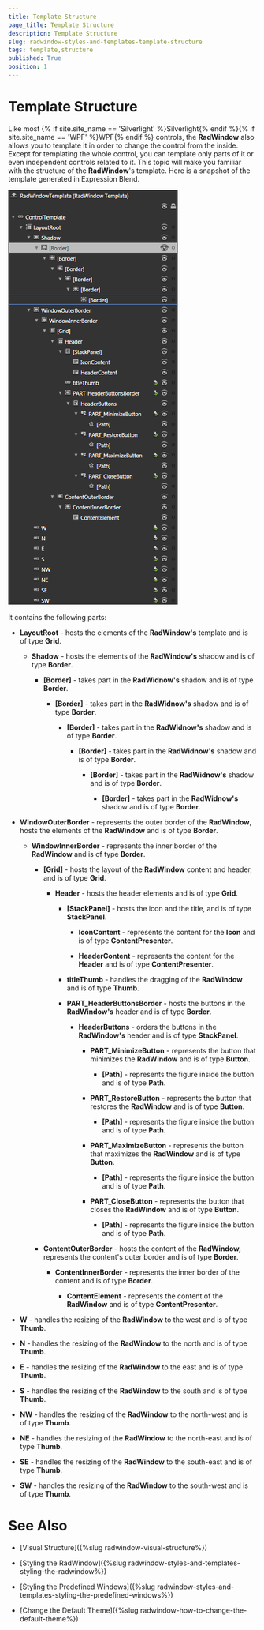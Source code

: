 ```yaml
---
title: Template Structure
page_title: Template Structure
description: Template Structure
slug: radwindow-styles-and-templates-template-structure
tags: template,structure
published: True
position: 1
---
```


# Template Structure

Like most {% if site.site_name == 'Silverlight' %}Silverlight{% endif %}{% if site.site_name == 'WPF' %}WPF{% endif %} controls, the __RadWindow__ also allows you to template it in order to change the control from the inside. Except for templating the whole control, you can template only parts of it or even independent controls related to it. This topic will make you familiar with the structure of the __RadWindow__'s template. Here is a snapshot of the template generated in Expression Blend.

![](images/RadWindow_Styles_and_Templates_Template_Structure_01.png)

It contains the following parts:

* __LayoutRoot__ - hosts the elements of the __RadWindow's__ template and is of type __Grid__.

	* __Shadow__ - hosts the elements of the __RadWindow's__ shadow and is of type __Border__.

		* __[Border]__ - takes part in the __RadWidnow's__ shadow and is of type __Border__.

			* __[Border]__ - takes part in the __RadWidnow's__ shadow and is of type __Border__.

				* __[Border]__ - takes part in the __RadWidnow's__ shadow and is of type __Border__.

					* __[Border]__ - takes part in the __RadWidnow's__ shadow and is of type __Border__.

						* __[Border]__ - takes part in the __RadWidnow's__ shadow and is of type __Border__.

							* __[Border]__ - takes part in the __RadWidnow's__ shadow and is of type __Border__.

* __WindowOuterBorder__ - represents the outer border of the __RadWindow__, hosts the elements of the __RadWindow__ and is of type __Border__.

	* __WindowInnerBorder__ - represents the inner border of the __RadWindow__ and is of type __Border__.

		* __[Grid]__ - hosts the layout of the __RadWindow__ content and header, and is of type __Grid__.

			* __Header__ - hosts the header elements and is of type __Grid__.

				* __[StackPanel]__ - hosts the icon and the title, and is of type __StackPanel__.

					* __IconContent__ - represents the content for the __Icon__ and is of type __ContentPresenter__.

					* __HeaderContent__ - represents the content for the __Header__ and is of type __ContentPresenter__.

				* __titleThumb__ - handles the dragging of the __RadWindow__ and is of type __Thumb__.

				* __PART_HeaderButtonsBorder__ - hosts the buttons in the __RadWindow's__ header and is of type __Border__.

					* __HeaderButtons__ - orders the buttons in the __RadWindow's__ header and is of type __StackPanel__.

						* __PART_MinimizeButton__ - represents the button that minimizes the __RadWindow__ and is of type __Button__.

							* __[Path]__ - represents the figure inside the button and is of type __Path__.

						* __PART_RestoreButton__ - represents the button that restores the __RadWindow__ and is of type __Button__.

							* __[Path]__ - represents the figure inside the button and is of type __Path__.

						* __PART_MaximizeButton__ - represents the button that maximizes the __RadWindow__ and is of type __Button__.

							* __[Path]__ - represents the figure inside the button and is of type __Path__.

						* __PART_CloseButton__ - represents the button that closes the __RadWindow__ and is of type __Button__.

							* __[Path]__ - represents the figure inside the button and is of type __Path__.

		* __ContentOuterBorder__ - hosts the content of the __RadWindow,__  represents the content's outer border and is of type __Border__.

			* __ContentInnerBorder__ - represents the inner border of the content and is of type __Border__.

				* __ContentElement__ - represents the content of the __RadWindow__ and is of type __ContentPresenter__.

* __W__ - handles the resizing of the __RadWindow__ to the west and is of type __Thumb__.

* __N__ - handles the resizing of the __RadWindow__ to the north and is of type __Thumb__.

* __E__ - handles the resizing of the __RadWindow__ to the east and is of type __Thumb__.

* __S__ - handles the resizing of the __RadWindow__ to the south and is of type __Thumb__.

* __NW__ - handles the resizing of the __RadWindow__ to the north-west and is of type __Thumb__.

* __NE__ - handles the resizing of the __RadWindow__ to the north-east and is of type __Thumb__.

* __SE__ - handles the resizing of the __RadWindow__ to the south-east and is of type __Thumb__.

* __SW__ - handles the resizing of the __RadWindow__ to the south-west and is of type __Thumb__.

# See Also

 * [Visual Structure]({%slug radwindow-visual-structure%})

 * [Styling the RadWindow]({%slug radwindow-styles-and-templates-styling-the-radwindow%})

 * [Styling the Predefined Windows]({%slug radwindow-styles-and-templates-styling-the-predefined-windows%})

 * [Change the Default Theme]({%slug radwindow-how-to-change-the-default-theme%})
